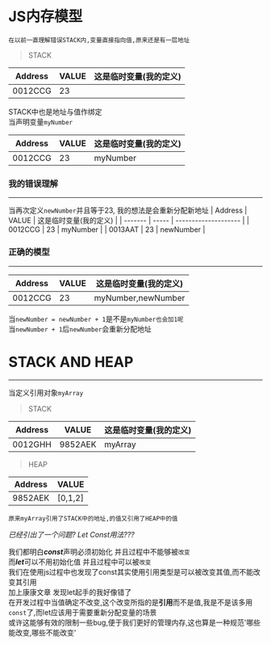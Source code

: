 # JS内存模型

    在以前一直理解错误STACK内,变量直接指向值,原来还是有一层地址

> STACK  


| Address | VALUE | 这是临时变量(我的定义) |
| ------- | ----- | -------------------- |
| 0012CCG |  23   |                      |

STACK中也是地址与值作绑定  
当声明变量`myNumber`

| Address | VALUE | 这是临时变量(我的定义) |
| ------- | ----- | -------------------- |
| 0012CCG |  23   |      myNumber        |

### 我的错误理解
---

当再次定义`newNumber`并且等于23, 我的想法是会重新分配新地址
| Address | VALUE | 这是临时变量(我的定义) |
| ------- | ----- | -------------------- |
| 0012CCG |  23   |      myNumber        |
| 0013AAT |  23   |      newNumber       |

### 正确的模型
---

| Address | VALUE | 这是临时变量(我的定义) |
| ------- | ----- | -------------------- |
| 0012CCG |  23   |  myNumber,newNumber  |

当`newNumber = newNumber + 1`是不是`myNumber也会加1呢`  
当`newNumber + 1`后`newNumber`会重新分配地址


# STACK AND HEAP
---

当定义引用对象`myArray`

>STACK

| Address | VALUE | 这是临时变量(我的定义) |
| ------- | ----- | -------------------- |
| 0012GHH |9852AEK|  myArray             |

>HEAP

| Address | VALUE |
| ------- | ----- |
| 9852AEK |  [0,1,2]   |

    原来myArray引用了STACK中的地址,的值又引用了HEAP中的值


*已经引出了一个问题? Let Const用法???*  
    
我们都明白***const***声明必须初始化 并且过程中不能够被`改变`  
而***let***可以不用初始化值 并且过程中可以被`改变`  
我们在使用js过程中也发现了const其实使用引用类型是可以被改变其值,而不能改变其引用  
加上康康文章 发现let起手的我好像错了  
    在开发过程中当值确定不改变,这个改变所指的是**引用**而不是值,我是不是该多用`const`了,而let应该用于需要重新分配变量的场景  
    或许这能够有效的限制一些bug,便于我们更好的管理内存,这也算是一种规范'哪些能改变,哪些不能改变'
